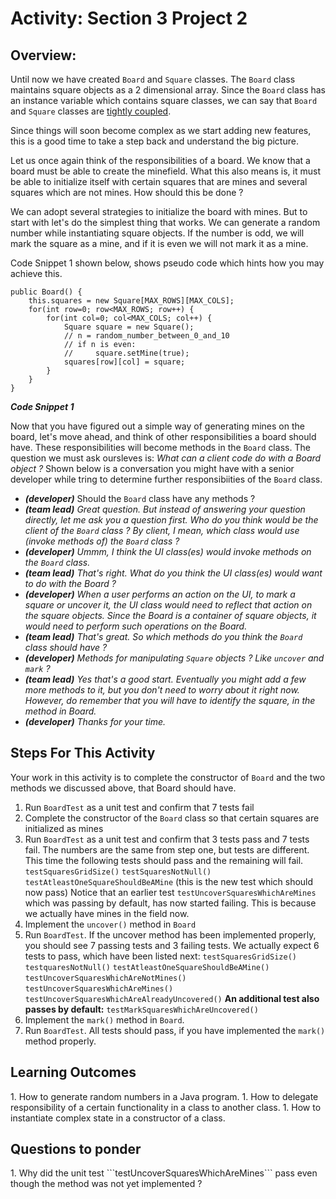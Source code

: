 <h1>Activity: Section 3 Project 2</h1>

<h2>Overview:</h2>

Until now we have created ```Board``` and ```Square``` classes. The ```Board``` class maintains square objects as a 2 dimensional array. Since the ```Board``` class has an instance variable which contains square classes, we can say that ```Board``` and ```Square``` classes are [tightly coupled](http://stackoverflow.com/questions/2832017/what-is-the-difference-between-loose-coupling-and-tight-coupling-in-object-orien). 

Since things will soon become complex as we start adding new features, this is a good time to take a step back and understand the big picture. 


Let us once again think of the responsibilities of a board. We know that a  board must be able to create the minefield. What this also means is, it must be able to initialize itself with certain squares that are mines and several squares which are not mines. How should this be done ? 

We can adopt several strategies to initialize the board with mines. But to start with let's do the simplest thing that works. We can generate a random number while instantiating square objects. If the number is odd, we will mark the square as a mine, and if it is even we will not mark it as a mine.

Code Snippet 1 shown below, shows pseudo code which hints how you may achieve this.

    public Board() {
        this.squares = new Square[MAX_ROWS][MAX_COLS];
        for(int row=0; row<MAX_ROWS; row++) {
		    for(int col=0; col<MAX_COLS; col++) {
		        Square square = new Square();
		        // n = random_number_between_0_and_10
		        // if n is even:
		        //     square.setMine(true);
			    squares[row][col] = square;
		    }
	    }
    }

_**Code Snippet 1**_

Now that you have figured out a simple way of generating mines on the board, let's move ahead, and think of other responsibilities a board should have. These responsibilities will become methods in the ```Board``` class. The question we must ask oursleves is:  _What can a client code do with a Board object ?_ Shown below is a conversation you might have with a senior developer while tring to determine further responsibiities of the ```Board``` class.

 - _**(developer)**_ Should the ```Board``` class have any methods ?
 - _**(team lead)** Great question. But instead of answering your question directly, let me ask you a question first. Who do you think would be the client of the ```Board``` class ? By client, I mean, which class would use (invoke methods of) the ```Board``` class ?_
 - _**(developer)** Ummm, I think the UI class(es) would invoke methods on the ```Board``` class._
 - _**(team lead)** That's right. What do you think the UI class(es) would want to do with the Board ?_
 - _**(developer)** When a user performs an action on the UI, to mark a square or uncover it, the UI class would need to reflect that action on the square objects. Since the Board is a container of square objects, it would need to perform such operations on the Board._
 - _**(team lead)** That's great. So which methods do you think the ```Board``` class should have ?_
 - _**(developer)** Methods for manipulating ```Square``` objects ? Like ```uncover```  and ```mark``` ?_
 - _**(team lead)** Yes that's a good start. Eventually you might add a few more methods to it, but you don't need to worry about it right now. However, do remember that you will have to identify the square, in the method in Board._
 - _**(developer)** Thanks for your time._
 

<h2>Steps For This Activity</h2>

Your work in this activity is to complete the constructor of ```Board``` and the two methods we discussed above, that Board should have.

 1. Run ```BoardTest``` as a unit test and confirm that 7 tests fail 
 1. Complete the constructor of the ```Board``` class so that certain squares are initialized as mines
 1. Run ```BoardTest``` as a unit test and confirm that 3 tests pass and 7 tests fail. The numbers are the same from step one, but tests are different. This time the following tests should pass and the remaining will fail.
           ```testSquaresGridSize()```
           ```testSquaresNotNull()```
           ```testAtleastOneSquareShouldBeAMine``` (this is the new test which should now pass)
           Notice that an earlier test ```testUncoverSquaresWhichAreMines``` which was passing by default, has now started failing. This is because we actually have mines in the field now. 
 1. Implement the ```uncover()``` method in ```Board```
 1. Run ```BoardTest```. If the uncover method has been implemented properly, you should see 7 passing tests and 3 failing tests. We actually expect 6 tests to pass, which have been listed next: 
           ```testSquaresGridSize()```
           ```testquaresNotNull()```
           ```testAtleastOneSquareShouldBeAMine()```
           ```testUncoverSquaresWhichAreNotMines()```
           ```testUncoverSquaresWhichAreMines()```
           ```testUncoverSquaresWhichAreAlreadyUncovered()```
           **An additional test also passes by default:**
           ```testMarkSquaresWhichAreUncovered()```
 1. Implement the ```mark()``` method in ```Board```.
 1. Run ```BoardTest```. All tests should pass, if you have implemented the ```mark()``` method properly.
   
<h2>Learning Outcomes</h2>
 1. How to generate random numbers in a Java program.
 1. How to delegate responsibility of a certain functionality in a class to another class.
 1. How to instantiate complex state in a constructor of a class.

<h2>Questions to ponder</h2>
 1. Why did the unit test ```testUncoverSquaresWhichAreMines``` pass even though the method was not yet implemented ?

